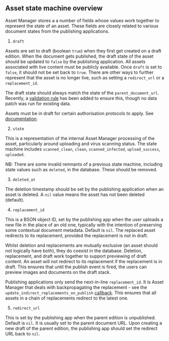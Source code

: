 ## Asset state machine overview

Asset Manager stores a a number of fields whose values work together to represent the state of an asset.
These fields are closely related to various document states from the publishing applications.

1. `draft`

Assets are set to draft (boolean `true`) when they first get created on a draft edition. When the document gets published, the draft state of the asset should be updated to `false` by the publishing application.
All assets associated with live content must be publicly available. Once `draft` is set to `false`, it should not be set back to `true`. There are other ways to further represent that the asset is no longer live, such as setting a `redirect_url` or a `replacement_id`.

The draft state should always match the state of the `parent_document_url`. Recently, a [validation rule](https://github.com/alphagov/asset-manager/blob/cffce4e0e1323eab138e016de9b33536f62fef60/app/models/asset.rb#L288) has been added to ensure this, though no data patch was run for existing data.

Assets must be in draft for certain authorisation protocols to apply. See [documentation](https://github.com/alphagov/asset-manager/blob/cffce4e0e1323eab138e016de9b33536f62fef60/docs/authorisation.md).

2. `state`

This is a representation of the internal Asset Manager processing of the asset, particularly around uploading and virus scanning status.
The state machine includes `scanned_clean`, `clean`, `scanned_infected`, `upload_success`, `uploaded`.

NB: There are some invalid remnants of a previous state machine, including state values such as `deleted`, in the database. These should be removed.

3. `deleted_at`

The deletion timestamp should be set by the publishing application when an asset is deleted.
A `nil` value means the asset has not been deleted (default).

4. `replacement_id`

This is a BSON object ID, set by the publishing app when the user uploads a new file in the place of an old one, typically with the intention of preserving some contextual document metadata. 
Default is `nil`. The replaced asset redirects to its replacement, provided the replacement is not in draft.

Whilst deletion and replacements are mutually exclusive (an asset should not logically have both), they do coexist in the database.
Deletion, replacement, and draft work together to support previewing of draft content. An asset will not redirect to its replacement if the replacement is in draft.
This ensures that until the publish event is fired, the users can preview images and documents on the draft stack.

Publishing applications only send the next-in-line `replacement_id`. 
It is Asset Manager that deals with backpropagating the replacement - see the `update_indirect_replacements_on_publish` [callback](https://github.com/alphagov/asset-manager/blob/13d68aee4d0c8cf2c81be7fafef309dc36436ca3/app/models/asset.rb#L174).
This ensures that all assets in a chain of replacements redirect to the latest one.

5. `redirect_url`

This is set by the publishing app when the parent edition is unpublished. Default is `nil`. It is usually set to the parent document URL.
Upon creating a new draft of the parent edition, the publishing app should set the redirect URL back to `nil`.
